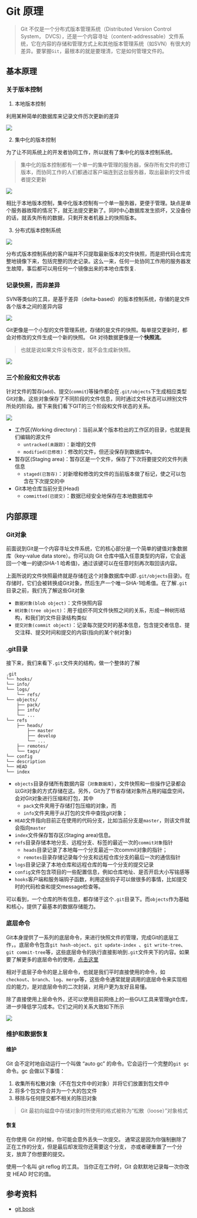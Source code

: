 # Git 原理

> Git 不仅是一个分布式版本管理系统（Distributed Version Control System， DVCS），还是一个内容寻址（content-addressable）文件系统，它在内容的存储和管理方式上和其他版本管理系统（如SVN）有很大的差异。要掌握`Git`，最根本的就是要理清，它是如何管理文件的。

## 基本原理

### 关于版本控制

1. 本地版本控制

利用某种简单的数据库来记录文件历次更新的差异

![](./images/local.png)

2. 集中化的版本控制

为了让不同系统上的开发者协同工作，所以就有了集中化的版本控制系统。

> 集中化的版本控制都有一个单一的集中管理的服务器，保存所有文件的修订版本，而协同工作的人们都通过客户端连到这台服务器，取出最新的文件或者提交更新

![](./images/centralized.png)

相比于本地版本控制，集中化版本控制有一个单一服务器，更便于管理。缺点是单个服务器故障的情况下，就无法提交更新了。同时中心数据库发生损坏，又没备份的话，就丢失所有的数据，只剩开发者机器上的快照版本。

3. 分布式版本控制系统

![](./images/distributed.png)

分布式版本控制系统的客户端并不只提取最新版本的文件快照，而是把代码仓库完整地镜像下来，包括完整的历史记录。这么一来，任何一处协同工作用的服务器发生故障，事后都可以用任何一个镜像出来的本地仓库恢复.

### 记录快照，而非差异
SVN等类似的工具，是基于差异（delta-based）的版本控制系统，存储的是文件各个版本之间的差异内容

![](./images/deltas.png)

Git更像是一个小型的文件管理系统，存储的是文件的快照。每单提交更新时，都会对修改的文件生成一个新的快照。 Git 对待数据更像是一个**快照流**。

> 也就是说如果文件没有改变，就不会生成新快照。

![](./images/snapshots.png)

### 三个阶段和文件状态
针对文件的暂存(`add`)、提交(`commit`)等操作都会在`.git/objects`下生成相应类型Git对象。这些对象保存了不同阶段的文件信息，同时通过文件状态可以辨别文件所处的阶段。接下来我们看下GIT的三个阶段和文件状态的关系。

![](./images/phase.drawio.png)


* 工作区(Working directory)：当前从某个版本检出的工作区的目录，也就是我们编辑的源文件
    * `untracked(未跟踪)`：新增的文件
    * `modified(已修改)`：修改的文件，但还没保存到数据库中。
* 暂存区(Staging area)：暂存区是一个文件，保存了下次将要提交的文件列表信息
    * `staged(已暂存)`：对新增和修改的文件的当前版本做了标记，使之可以包含在下次提交的中
* Git本地仓库当前分支(Head)
    * `committed(已提交)`：数据已经安全地保存在本地数据库中

## 内部原理

### Git对象
前面说到Git是一个内容寻址文件系统，它的核心部分是一个简单的键值对象数据库（key-value data store）。你可以向 Git 仓库中插入任意类型的内容，它会返回一个唯一的键(SHA-1 哈希值)，通过该键可以在任意时刻再次取回该内容。

上面所说的文件快照最终就是存储在这个对象数据库中(即`.git/objects`目录)。在存储时，它们会被转换成Git对象，然后生产一个唯一SHA-1哈希值。在了解`.git`目录之前，我们先了解这些Git对象
* `数据对象(blob object)`：文件快照内容
* `树对象(tree object)`：用于组织不同文件快照之间的关系，形成一种树形结构，和我们的文件目录结构类似
* `提交对象(commit object)`：记录每次提交时的基本信息，包含提交者信息、提交注释、提交时间和提交的内容(指向的某个树对象)

### .git目录

接下来，我们来看下`.git`文件夹的结构，做一个整体的了解

```
.git
└── hooks/
└── info/
└── logs/
    └── refs/
└── objects/
    ├── pack/
    ├── info/
    └── ...
└── refs
    ├── heads/
        ├── master
        ├── develop
        └── ...
    ├── remotes/
    └── tags/
└── config
└── description
└── HEAD
└── index

```
* `objects`目录存储所有数据内容（`对象数据库`），文件快照和一些操作记录都会以Git对象的方式存储在这。另外，Git为了节省存储对象所占用的磁盘空间，会对Git对象进行压缩和打包，其中
    * `pack`文件夹用于存储打包压缩的对象，而
    * `info`文件夹用于从打包的文件中查找git对象；
* `HEAD`文件指向目前正在使用的代码分支，比如当前分支是`master`，则该文件就会指向`master`
* `index`文件保存暂存区(Staging area)信息。
* `refs`目录存储本地分支、远程分支、标签的最近一次的`commit对象`指针
    * `heads`目录记录了本地每一个分支最近一次commit对象的指针；
    * `remotes`目录存储记录每个分支和远程仓库分支的最后一次的通信指针
* `logs`目录记录了本地仓库和远程仓库的每一个分支的提交记录
* `config`文件包含项目的一些配置信息，例如仓库地址、是否开启大小写铭感等
* `hooks`客户端和服务端钩子函数，利用这些钩子可以做很多的事情，比如提交时的代码检查和提交message检查等。

可以看到，一个仓库的所有信息，都存储于这个`.git`目录下。而`objects`作为基础和核心，提供了最基本的数据存储能力。

### 底层命令
Git本身提供了一系列的底层命令，来进行快照文件的管理，完成Git的底层工作，。底层命令包含`git hash-object`、`git update-index `、`git write-tree`、`git commit-tree`等，这些底层命令的执行直接影响到`.git`文件夹下的内容。如果要了解更多的底层命令的使用，[点击这里](https://git-scm.com/book/zh/v2/Git-%E5%86%85%E9%83%A8%E5%8E%9F%E7%90%86-Git-%E5%AF%B9%E8%B1%A1)

相对于底层子命令的是上层命令，也就是我们平时直接使用的命令，如`checkout`、`branch`、`log`、`merge`等，这些命令通常就是调用的底层命令来实现相应的能力，是对底层命令的二次封装，对用户更为友好且易懂。

除了直接使用上层命令外，还可以使用目前网络上的一些GUI工具来管理git仓库，进一步降低学习成本。它们之间的关系大致如下所示

![](./images/git.drawio.png)

### 维护和数据恢复

#### 维护

Git 会不定时地自动运行一个叫做 “auto gc” 的命令。它会运行一个完整的``git gc``命令。gc 会做以下事情：

1. 收集所有松散对象（不在包文件中的对象）并将它们放置到包文件中
2. 将多个包文件合并为一个大的包文件
3. 移除与任何提交都不相关的陈旧对象

> Git 最初向磁盘中存储对象时所使用的格式被称为“松散（loose）”对象格式

#### 恢复

在你使用 Git 的时候，你可能会意外丢失一次提交。 通常这是因为你强制删除了正在工作的分支，但是最后却发现你还需要这个分支， 亦或者硬重置了一个分支，放弃了你想要的提交。

使用一个名叫 git reflog 的工具。 当你正在工作时，Git 会默默地记录每一次你改变 HEAD 时它的值。

## 参考资料
* [git book](https://git-scm.com/book/en/v2)